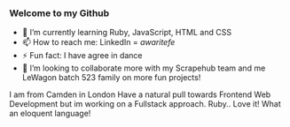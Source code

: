 ### Welcome to my Github 
- 🌱 I’m currently learning Ruby, JavaScript, HTML and CSS
- 📫 How to reach me: LinkedIn = *awaritefe*
- ⚡ Fun fact: I have agree in dance 
- 👯 I’m looking to collaborate more with my Scrapehub team and me LeWagon batch 523 family on more fun projects!

I am from Camden in London 
Have a natural pull towards Frontend Web Development but im working on a Fullstack approach. 
Ruby.. Love it! What an eloquent language! 
